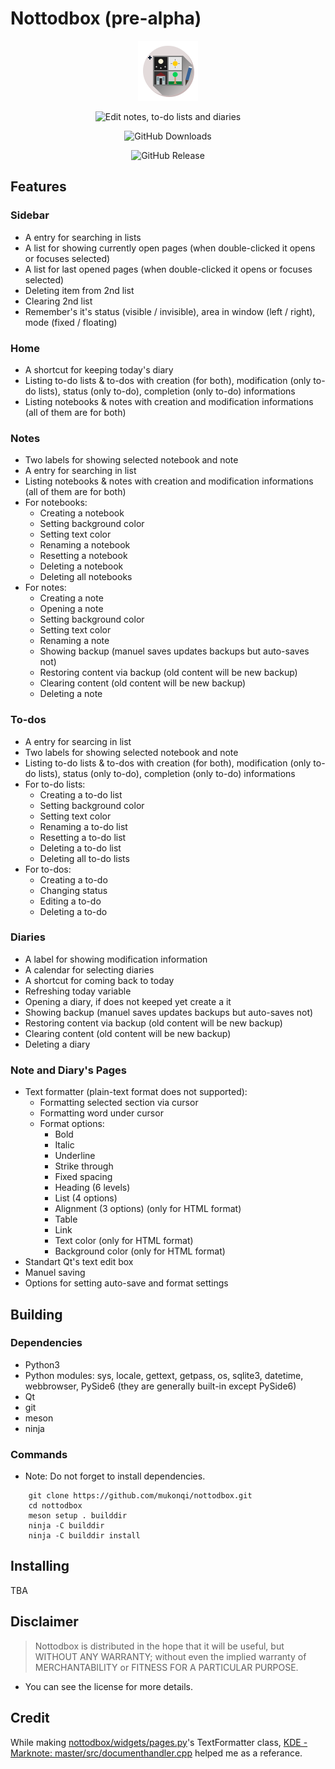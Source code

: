# Nottodbox (pre-alpha)

<p align="center"><img src="./data/io.github.mukonqi.nottodbox.svg" alt="Nottodbox Icon"></img></a></p>
<p align="center"><img src="https://img.shields.io/badge/Edit notes, to-do lists and diaries-376296" alt="Edit notes, to-do lists and diaries"></img></p>
<p align="center"><img src="https://img.shields.io/github/downloads/mukonqi/nottodbox/total?label=Downloads" alt="GitHub Downloads"></img></p>
<p align="center"><img src="https://img.shields.io/github/v/release/mukonqi/nottodbox?label=Latest Release" alt="GitHub Release"></p>


## Features
### Sidebar
- A entry for searching in lists
- A list for showing currently open pages (when double-clicked it opens or focuses selected)
- A list for last opened pages (when double-clicked it opens or focuses selected)
- Deleting item from 2nd list
- Clearing 2nd list
- Remember's it's status (visible / invisible), area in window (left / right), mode (fixed / floating)

### Home
- A shortcut for keeping today's diary
- Listing to-do lists & to-dos with creation (for both), modification (only to-do lists), status (only to-do), completion (only to-do) informations
- Listing notebooks & notes with creation and modification informations (all of them are for both)

### Notes
- Two labels for showing selected notebook and note
- A entry for searching in list
- Listing notebooks & notes with creation and modification informations (all of them are for both)
- For notebooks:
    - Creating a notebook
    - Setting background color
    - Setting text color
    - Renaming a notebook
    - Resetting a notebook
    - Deleting a notebook
    - Deleting all notebooks
- For notes:
    - Creating a note
    - Opening a note
    - Setting background color
    - Setting text color
    - Renaming a note
    - Showing backup (manuel saves updates backups but auto-saves not)
    - Restoring content via backup (old content will be new backup)
    - Clearing content (old content will be new backup)
    - Deleting a note

### To-dos
- A entry for searcing in list
- Two labels for showing selected notebook and note
- Listing to-do lists & to-dos with creation (for both), modification (only to-do lists), status (only to-do), completion (only to-do) informations
- For to-do lists:
    - Creating a to-do list
    - Setting background color
    - Setting text color
    - Renaming a to-do list
    - Resetting a to-do list
    - Deleting a to-do list
    - Deleting all to-do lists
- For to-dos:
    - Creating a to-do
    - Changing status
    - Editing a to-do
    - Deleting a to-do

### Diaries
- A label for showing modification information
- A calendar for selecting diaries
- A shortcut for coming back to today
- Refreshing today variable
- Opening a diary, if does not keeped yet create a it
- Showing backup (manuel saves updates backups but auto-saves not)
- Restoring content via backup (old content will be new backup)
- Clearing content (old content will be new backup)
- Deleting a diary

### Note and Diary's Pages
- Text formatter (plain-text format does not supported):
    - Formatting selected section via cursor
    - Formatting word under cursor
    - Format options:
        - Bold
        - Italic
        - Underline
        - Strike through
        - Fixed spacing
        - Heading (6 levels)
        - List (4 options)
        - Alignment (3 options) (only for HTML format)
        - Table
        - Link
        - Text color (only for HTML format)
        - Background color (only for HTML format)
- Standart Qt's text edit box
- Manuel saving
- Options for setting auto-save and format settings


## Building
### Dependencies
- Python3
- Python modules: sys, locale, gettext, getpass, os, sqlite3, datetime, webbrowser, PySide6 (they are generally built-in except PySide6)
- Qt
- git
- meson
- ninja

### Commands
- Note: Do not forget to install dependencies.
```
    git clone https://github.com/mukonqi/nottodbox.git
    cd nottodbox
    meson setup . builddir
    ninja -C builddir
    ninja -C builddir install
```


## Installing
TBA


## Disclaimer
> Nottodbox is distributed in the hope that it will be useful, but WITHOUT ANY WARRANTY; without even the implied warranty of MERCHANTABILITY or FITNESS FOR A PARTICULAR PURPOSE.

- You can see the license for more details.

## Credit
While making [nottodbox/widgets/pages.py](./nottodbox/widgets/pages.py)'s TextFormatter class, [KDE - Marknote: master/src/documenthandler.cpp](https://invent.kde.org/office/marknote/-/blob/master/src/documenthandler.cpp) helped me as a referance.
